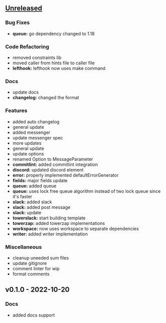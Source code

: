 <a name="unreleased"></a>
## [Unreleased]

### Bug Fixes
- **queue:** go dependency changed to 1.18

### Code Refactoring
- removed constraints lib
- moved caller from hints file to caller file
- **lefthook:** lefthook now uses make command

### Docs
- update docs
- **changelog:** changed the format

### Features
- added auto changelog
- general update
- added messenger
- update messenger spec
- more updates
- general update
- update options
- renamed Option to MessageParameter
- **commitlint:** added commitlint integration
- **discord:** updated discord element
- **error:** properly implemented defaultErrorGenerator
- **fields:** major fields update
- **queue:** added queue
- **queue:** uses lock free queue algorithm instead of two lock queue since it's faster
- **slack:** added slack
- **slack:** added post message
- **slack:** update
- **towerslack:** start building template
- **towerzap:** added towerzap implementations
- **workspace:** now uses workspace to separate dependencies
- **writer:** added writer implementation

### Miscellaneous
- cleanup uneeded sum files
- update gitignore
- comment linter for wip
- format comments


<a name="v0.1.0"></a>
## v0.1.0 - 2022-10-20
### Docs
- added docs support


[Unreleased]: https://github.com/tigorlazuardi/tower/compare/v0.1.0...HEAD
